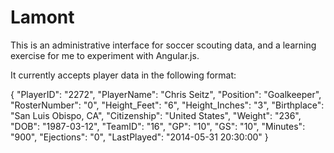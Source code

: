 Lamont
======

This is an administrative interface for soccer scouting data, and a learning exercise for me to experiment with Angular.js.

It currently accepts player data in the following format:

{
    "PlayerID": "2272",
    "PlayerName": "Chris Seitz",
    "Position": "Goalkeeper",
    "RosterNumber": "0",
    "Height_Feet": "6",
    "Height_Inches": "3",
    "Birthplace": "San Luis Obispo, CA",
    "Citizenship": "United States",
    "Weight": "236",
    "DOB": "1987-03-12",
    "TeamID": "16",
    "GP": "10",
    "GS": "10",
    "Minutes": "900",
    "Ejections": "0",
    "LastPlayed": "2014-05-31 20:30:00"
}